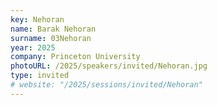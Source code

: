 ```yaml
---
key: Nehoran
name: Barak Nehoran
surname: 03Nehoran
year: 2025
company: Princeton University
photoURL: /2025/speakers/invited/Nehoran.jpg
type: invited
# website: "/2025/sessions/invited/Nehoran"
---
```

